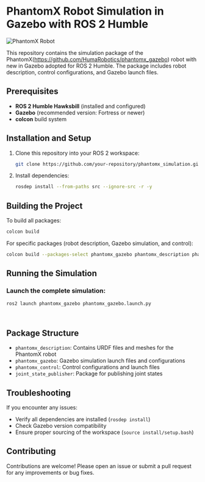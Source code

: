 # PhantomX Robot Simulation in Gazebo with ROS 2 Humble

![PhantomX Robot](![Hexapod](https://github.com/user-attachments/assets/9c5bb5ec-f658-4929-b8dc-9744de23c94d)
) <!-- (Optional: Add actual image if available) -->

This repository contains the simulation package of the PhantomX(https://github.com/HumaRobotics/phantomx_gazebo) robot with new in Gazebo adopted for  ROS 2 Humble. The package includes robot description, control configurations, and Gazebo launch files.

## Prerequisites

- **ROS 2 Humble Hawksbill** (installed and configured)
- **Gazebo** (recommended version: Fortress or newer)
- **colcon** build system

## Installation and Setup

1. Clone this repository into your ROS 2 workspace:
   ```bash
   git clone https://github.com/your-repository/phantomx_simulation.git
   ```

2. Install dependencies:
   ```bash
   rosdep install --from-paths src --ignore-src -r -y
   ```

## Building the Project

To build all packages:
```bash
colcon build
```

For specific packages (robot description, Gazebo simulation, and control):
```bash
colcon build --packages-select phantomx_gazebo phantomx_description phantomx_control joint_state_publisher
```

## Running the Simulation

### Launch the complete simulation:
```bash
ros2 launch phantomx_gazebo phantomx_gazebo.launch.py
```


```


```

## Package Structure

- `phantomx_description`: Contains URDF files and meshes for the PhantomX robot
- `phantomx_gazebo`: Gazebo simulation launch files and configurations
- `phantomx_control`: Control configurations and launch files
- `joint_state_publisher`: Package for publishing joint states

## Troubleshooting

If you encounter any issues:
- Verify all dependencies are installed (`rosdep install`)
- Check Gazebo version compatibility
- Ensure proper sourcing of the workspace (`source install/setup.bash`)

## Contributing

Contributions are welcome! Please open an issue or submit a pull request for any improvements or bug fixes.

